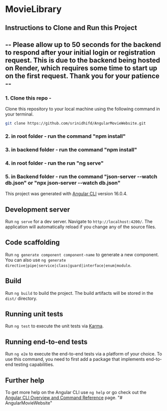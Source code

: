 # MovieLibrary
## Instructions to Clone and Run this Project 
## -- Please allow up to 50 seconds for the backend to respond after your initial login or registration request. This is due to the backend being hosted on Render, which requires some time to start up on the first request. Thank you for your patience --
### 1. Clone this repo -
Clone this repository to your local machine using the following command in your terminal.
   ```bash
   git clone https://github.com/srinidhifd/AngularMovieWebsite.git
   ```
### 2. in root folder - run the command "npm install"
### 3. in backend folder - run the command "npm install"
### 4. in root folder - run the run "ng serve"
### 5. in Backend folder - run the command "json-server --watch db.json" or "npx json-server --watch db.json"

This project was generated with [Angular CLI](https://github.com/angular/angular-cli) version 16.0.4.

## Development server

Run `ng serve` for a dev server. Navigate to `http://localhost:4200/`. The application will automatically reload if you change any of the source files.

## Code scaffolding

Run `ng generate component component-name` to generate a new component. You can also use `ng generate directive|pipe|service|class|guard|interface|enum|module`.

## Build

Run `ng build` to build the project. The build artifacts will be stored in the `dist/` directory.

## Running unit tests

Run `ng test` to execute the unit tests via [Karma](https://karma-runner.github.io).

## Running end-to-end tests

Run `ng e2e` to execute the end-to-end tests via a platform of your choice. To use this command, you need to first add a package that implements end-to-end testing capabilities.

## Further help

To get more help on the Angular CLI use `ng help` or go check out the [Angular CLI Overview and Command Reference](https://angular.io/cli) page.
"# AngularMovieWebsite" 
